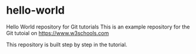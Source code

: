 # hello-world
Hello World repository for Git tutorials
This is an example repository for the Git tutoial on https://www.w3schools.com

This repository is built step by step in the tutorial.
